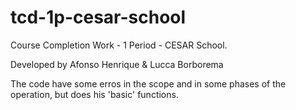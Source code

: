 # tcd-1p-cesar-school 

Course Completion Work - 1 Period - CESAR School.

Developed by Afonso Henrique & Lucca Borborema

The code have some erros in the scope and in some phases of the operation, but does his 'basic' functions.